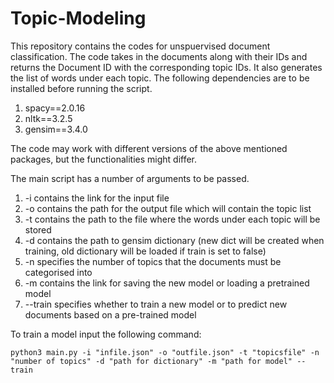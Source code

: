 # Topic-Modeling
This repository contains the codes for unspuervised document classification. The code takes in the documents along with their IDs and returns the Document ID with the corresponding topic IDs. It also generates the list of words under each topic. The following dependencies are to be installed before running the script. 
1. spacy==2.0.16
2. nltk==3.2.5
3. gensim==3.4.0

The code may work with different versions of the above mentioned packages, but the functionalities might differ. 

The main script has a number of arguments to be passed.
1. -i contains the link for the input file
2. -o contains the path for the output file which will contain the topic list
3. -t contains the path to the file where the words under each topic will be stored
4. -d contains the path to gensim dictionary (new dict will be created when training, old dictionary will be loaded if train is set to false)
5. -n specifies the number of topics that the documents must be categorised into
6. -m contains the link for saving the new model or loading a pretrained model
7. --train specifies whether to train a new model or to predict new documents based on a pre-trained model


To train a model input the following command:
```
python3 main.py -i "infile.json" -o "outfile.json" -t "topicsfile" -n "number of topics" -d "path for dictionary" -m "path for model" --train
```
